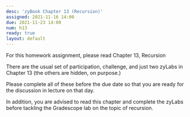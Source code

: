 ```yaml
---
desc: 'zyBook Chapter 13 (Recursion)'
assigned: 2021-11-16 14:00
due: 2021-11-23 14:00
num: h13
ready: true
layout: default
---
```


For this homework assignment, please read  Chapter 13, Recursion

There are the usual set of participation, challenge, and just two zyLabs in Chapter 13 (the others are hidden, on purpose.)

Please complete all of these before the due date so that you are ready for the discussion in lecture on that day.

In addition, you are advised to read this chapter and complete the zyLabs before tackling the Gradescope lab on the topic of recursion.


